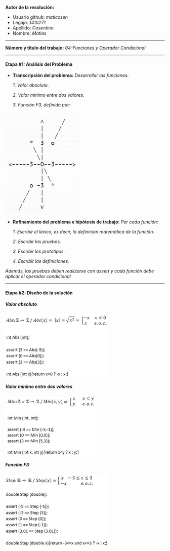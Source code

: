 **Autor de la resolución:**
  * Usuario github: *maticosen*
  * Legajo: *1410271*
  * Apellido: *Cosentino*
  * Nombre: *Matias*
  
---  

**Número y título del trabajo:** *04-Funciones y Operador Condicional*

---

#### Etapa #1: Análisis del Problema

* **Transcripción del problema:** *Desarrollar las funciones:*

  *1. Valor absoluto.*
  
  *2. Valor mínimo entre dos valores.*
  
  *3. Función F3, definida por:*

![](https://github.com/maticosen/AED/blob/master/Otros/04_F3.jpg)

* **Refinamiento del problema e hipótesis de trabajo:** *Por cada función:*

  *1. Escribir el léxico, es decir, la definición matemática de la función.*
  
  *2. Escribir las pruebas.*
  
  *3. Escribir los prototipos.*

  *4. Escribir las definiciones.*
  
*Además, las pruebas deben realizarse con assert y cada función debe aplicar el operador condicional*

---

#### Etapa #2: Diseño de la solución

##### Valor absoluto

![](https://github.com/maticosen/AED/blob/master/Otros/04_Abs.jpg)

##### Valor mínimo entre dos valores

![](https://github.com/maticosen/AED/blob/master/Otros/04_Min.jpg)

##### Función F3

![](https://github.com/maticosen/AED/blob/master/Otros/04_Step.jpg)

